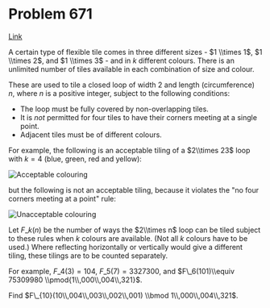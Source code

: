 # Problem 671

[Link](https://projecteuler.net/problem=671)

A certain type of flexible tile comes in three different sizes - $1 \\times 1$, $1 \\times 2$, and $1 \\times 3$ - and in $k$ different colours. There is an unlimited number of tiles available in each combination of size and colour.

These are used to tile a closed loop of width $2$ and length (circumference) $n$, where $n$ is a positive integer, subject to the following conditions:

*   The loop must be fully covered by non-overlapping tiles.
*   It is *not* permitted for four tiles to have their corners meeting at a single point.
*   Adjacent tiles must be of different colours.

For example, the following is an acceptable tiling of a $2\\times 23$ loop with $k=4$ (blue, green, red and yellow):

![Acceptable colouring](resources/images/0671_loop_acceptable.png?1678992054) 

but the following is not an acceptable tiling, because it violates the "no four corners meeting at a point" rule:

![Unacceptable colouring](resources/images/0671_loop_unacceptable.png?1678992054) 

Let $F\_k(n)$ be the number of ways the $2\\times n$ loop can be tiled subject to these rules when $k$ colours are available. (Not all $k$ colours have to be used.) Where reflecting horizontally or vertically would give a different tiling, these tilings are to be counted separately.

For example, $F\_4(3) = 104$, $F\_5(7) = 3327300$, and $F\_6(101)\\equiv 75309980 \\pmod{1\\,000\\,004\\,321}$.

Find $F\_{10}(10\\,004\\,003\\,002\\,001) \\bmod 1\\,000\\,004\\,321$.
